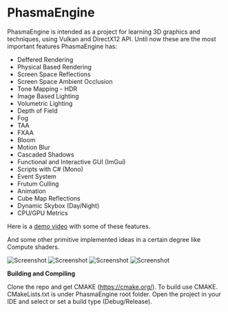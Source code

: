 # PhasmaEngine


PhasmaEngine is intended as a project for learning 3D graphics and techniques, using Vulkan and DirectX12 API. Until now these are the most important features PhasmaEngine has:

* Deffered Rendering
* Physical Based Rendering
* Screen Space Reflections
* Screen Space Ambient Occlusion
* Tone Mapping - HDR
* Image Based Lighting
* Volumetric Lighting
* Depth of Field
* Fog
* TAA
* FXAA
* Bloom
* Motion Blur
* Cascaded Shadows
* Functional and Interactive GUI (ImGui)
* Scripts with C# (Mono)
* Event System
* Frutum Culling
* Animation
* Cube Map Reflections
* Dynamic Skybox (Day/Night)
* CPU/GPU Metrics

Here is a [demo video](https://www.youtube.com/watch?v=Dj1CpDCSy_k) with some of these features.

And some other primitive implemented ideas in a certain degree like Compute shaders.

![Screenshot](PhasmaEngine/Images/example_image3.png)
![Screenshot](PhasmaEngine/Images/example_image7.png)
![Screenshot](PhasmaEngine/Images/example_image2.png)
![Screenshot](PhasmaEngine/Images/example_image6.png)

**Building and Compiling**

Clone the repo and get CMAKE (https://cmake.org/).
To build use CMAKE. CMakeLists.txt is under PhasmaEngine root folder.
Open the project in your IDE and select or set a build type (Debug/Release).